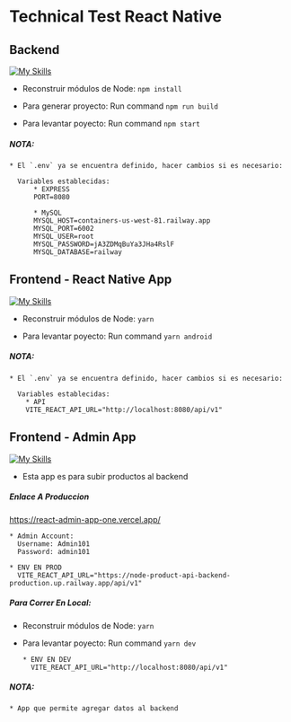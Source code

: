 # Technical Test React Native

## Backend
[![My Skills](https://skillicons.dev/icons?i=nodejs,express,mysql,typescript)](https://skillicons.dev)

  * Reconstruir módulos de Node: `npm install`

  * Para generar proyecto:
      Run command `npm run build`

  * Para levantar poyecto:
      Run command `npm start`

  ##### NOTA:
    * El `.env` ya se encuentra definido, hacer cambios si es necesario:

      Variables establecidas: 
          * EXPRESS
          PORT=8080

          * MySQL
          MYSQL_HOST=containers-us-west-81.railway.app
          MYSQL_PORT=6002
          MYSQL_USER=root
          MYSQL_PASSWORD=jA3ZDMqBuYa3JHa4RslF
          MYSQL_DATABASE=railway

## Frontend - React Native App
[![My Skills](https://skillicons.dev/icons?i=react,typescript)](https://skillicons.dev)

  * Reconstruir módulos de Node: `yarn`

  * Para levantar poyecto:
      Run command `yarn android`

  ##### NOTA:
    * El `.env` ya se encuentra definido, hacer cambios si es necesario:

      Variables establecidas: 
        * API
        VITE_REACT_API_URL="http://localhost:8080/api/v1"

## Frontend - Admin App
[![My Skills](https://skillicons.dev/icons?i=react,typescript)](https://skillicons.dev)
  
  * Esta app es para subir productos al backend

  ##### Enlace A Produccion
  https://react-admin-app-one.vercel.app/

    * Admin Account:
      Username: Admin101
      Password: admin101

    * ENV EN PROD
      VITE_REACT_API_URL="https://node-product-api-backend-production.up.railway.app/api/v1"

  ##### Para Correr En Local:

  * Reconstruir módulos de Node: `yarn`

  * Para levantar poyecto:
      Run command `yarn dev`

        * ENV EN DEV
          VITE_REACT_API_URL="http://localhost:8080/api/v1"

  ##### NOTA:
    * App que permite agregar datos al backend
